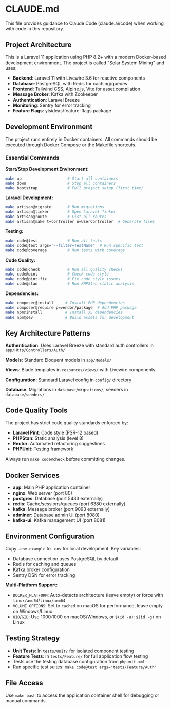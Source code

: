 # CLAUDE.md

This file provides guidance to Claude Code (claude.ai/code) when working with code in this repository.

## Project Architecture

This is a Laravel 11 application using PHP 8.2+ with a modern Docker-based development environment. The project is called "Solar System Mining" and uses:

- **Backend**: Laravel 11 with Livewire 3.6 for reactive components
- **Database**: PostgreSQL with Redis for caching/queues
- **Frontend**: Tailwind CSS, Alpine.js, Vite for asset compilation
- **Message Broker**: Kafka with Zookeeper
- **Authentication**: Laravel Breeze
- **Monitoring**: Sentry for error tracking
- **Feature Flags**: ylsideas/feature-flags package

## Development Environment

The project runs entirely in Docker containers. All commands should be executed through Docker Compose or the Makefile shortcuts.

### Essential Commands

**Start/Stop Development Environment:**
```bash
make up                    # Start all containers
make down                  # Stop all containers
make bootstrap             # Full project setup (first time)
```

**Laravel Development:**
```bash
make artisan@migrate       # Run migrations
make artisan@tinker        # Open Laravel Tinker
make artisan@route         # List all routes
make artisan@make t=controller n=UserController  # Generate files
```

**Testing:**
```bash
make code@test             # Run all tests
make code@test args="--filter=TestName"  # Run specific test
make code@coverage         # Run tests with coverage
```

**Code Quality:**
```bash
make code@check            # Run all quality checks
make code@pint             # Check code style
make code@pint-fix         # Fix code style issues
make code@stan             # Run PHPStan static analysis
```

**Dependencies:**
```bash
make composer@install     # Install PHP dependencies
make composer@require p=vendor/package  # Add PHP package
make npm@install          # Install JS dependencies
make npm@dev              # Build assets for development
```

## Key Architecture Patterns

**Authentication**: Uses Laravel Breeze with standard auth controllers in `app/Http/Controllers/Auth/`

**Models**: Standard Eloquent models in `app/Models/`

**Views**: Blade templates in `resources/views/` with Livewire components

**Configuration**: Standard Laravel config in `config/` directory

**Database**: Migrations in `database/migrations/`, seeders in `database/seeders/`

## Code Quality Tools

The project has strict code quality standards enforced by:
- **Laravel Pint**: Code style (PSR-12 based)
- **PHPStan**: Static analysis (level 8)
- **Rector**: Automated refactoring suggestions
- **PHPUnit**: Testing framework

Always run `make code@check` before committing changes.

## Docker Services

- **app**: Main PHP application container
- **nginx**: Web server (port 80)
- **postgres**: Database (port 5433 externally)
- **redis**: Cache/sessions/queues (port 6380 externally)
- **kafka**: Message broker (port 9093 externally)
- **adminer**: Database admin UI (port 8080)
- **kafka-ui**: Kafka management UI (port 8081)

## Environment Configuration

Copy `.env.example` to `.env` for local development. Key variables:
- Database connection uses PostgreSQL by default
- Redis for caching and queues
- Kafka broker configuration
- Sentry DSN for error tracking

**Multi-Platform Support:**
- `DOCKER_PLATFORM`: Auto-detects architecture (leave empty) or force with `linux/amd64`/`linux/arm64`
- `VOLUME_OPTIONS`: Set to `cached` on macOS for performance, leave empty on Windows/Linux
- `UID`/`GID`: Use 1000:1000 on macOS/Windows, or `$(id -u):$(id -g)` on Linux

## Testing Strategy

- **Unit Tests**: In `tests/Unit/` for isolated component testing
- **Feature Tests**: In `tests/Feature/` for full application flow testing
- Tests use the testing database configuration from `phpunit.xml`
- Run specific test suites: `make code@test args="tests/Feature/Auth"`

## File Access

Use `make bash` to access the application container shell for debugging or manual commands.